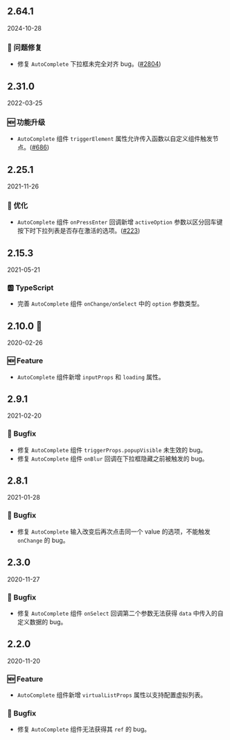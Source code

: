 ## 2.64.1

2024-10-28

### 🐛 问题修复

- 修复 `AutoComplete` 下拉框未完全对齐 bug。([#2804](https://github.com/arco-design/arco-design/pull/2804))

## 2.31.0

2022-03-25

### 🆕 功能升级

- `AutoComplete` 组件 `triggerElement` 属性允许传入函数以自定义组件触发节点。([#686](https://github.com/arco-design/arco-design/pull/686))

## 2.25.1

2021-11-26

### 💎 优化

- `AutoComplete` 组件 `onPressEnter` 回调新增 `activeOption` 参数以区分回车键按下时下拉列表是否存在激活的选项。([#223](https://github.com/arco-design/arco-design/pull/223))

## 2.15.3

2021-05-21

### 🆎 TypeScript

- 完善 `AutoComplete` 组件 `onChange/onSelect` 中的 `option` 参数类型。



## 2.10.0 🏮

2020-02-26

### 🆕 Feature

- `AutoComplete` 组件新增 `inputProps` 和 `loading` 属性。

## 2.9.1

2021-02-20

### 🐛 Bugfix

- 修复 `AutoComplete` 组件 `triggerProps.popupVisible` 未生效的 bug。
- 修复 `AutoComplete` 组件 `onBlur` 回调在下拉框隐藏之前被触发的 bug。

## 2.8.1

2021-01-28

### 🐛 Bugfix

- 修复 `AutoComplete` 输入改变后再次点击同一个 value 的选项，不能触发 `onChange` 的 bug。

## 2.3.0

2020-11-27

### 🐛 Bugfix

- 修复 `AutoComplete` 组件 `onSelect` 回调第二个参数无法获得 `data` 中传入的自定义数据的 bug。

## 2.2.0

2020-11-20

### 🆕 Feature

- `AutoComplete` 组件新增 `virtualListProps` 属性以支持配置虚拟列表。

### 🐛 Bugfix

- 修复 `AutoComplete` 组件无法获得其 `ref` 的 bug。

